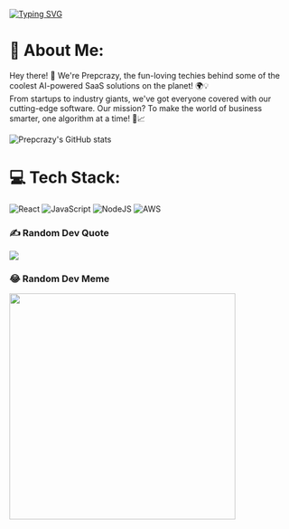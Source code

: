 [![Typing SVG](https://readme-typing-svg.herokuapp.com?font=Fira+Code&pause=1000&color=F7F7F7&center=false&vCenter=false&repeat=false&width=435&lines=Innovate%7CElevate%7CDominate)](https://git.io/typing-svg)
# 💫 About Me:
Hey there! 👋 We're Prepcrazy, the fun-loving techies behind some of the coolest AI-powered SaaS solutions on the planet! 🌍💡<br>From startups to industry giants, we've got everyone covered with our cutting-edge software. Our mission? To make the world of business smarter, one algorithm at a time! 🤖📈

![Prepcrazy's GitHub stats](https://github-readme-stats.vercel.app/api?username=Prepcrazy&show_icons=true&theme=radical)

# 💻 Tech Stack:
![React](https://img.shields.io/badge/react-%2320232a.svg?style=for-the-badge&logo=react&logoColor=%2361DAFB) ![JavaScript](https://img.shields.io/badge/javascript-%23323330.svg?style=for-the-badge&logo=javascript&logoColor=%23F7DF1E) ![NodeJS](https://img.shields.io/badge/node.js-6DA55F?style=for-the-badge&logo=node.js&logoColor=white) ![AWS](https://img.shields.io/badge/AWS-%23FF9900.svg?style=for-the-badge&logo=amazon-aws&logoColor=white)

### ✍️ Random Dev Quote
![](https://quotes-github-readme.vercel.app/api?type=horizontal&theme=radical)

### 😂 Random Dev Meme
<img src='https://randommeme-five.vercel.app/' style="height: 400px;"/>

